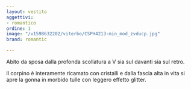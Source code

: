 ```yaml
---
layout: vestito
aggettivi:
- romantico
ordine: 1
image: "/v1598632202/viterbo/CSPH4213-min_mod_zvducp.jpg"
brand: romantic

---
```

Abito da sposa dalla profonda scollatura a V sia sul davanti sia sul retro.

Il corpino è interamente ricamato con cristalli e dalla fascia alta in vita si apre la gonna in morbido tulle con leggero effetto glitter.